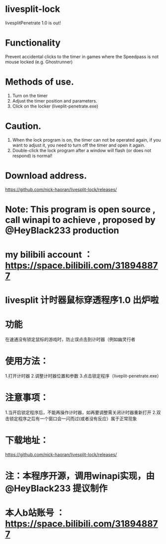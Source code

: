 # livesplit-lock
livesplitPenetrate 1.0 is out!
# Functionality
Prevent accidental clicks to the timer in games where the Speedpass is not mouse locked (e.g. Ghostrunner)
# Methods of use.
1. Turn on the timer
2. Adjust the timer position and parameters.
3. Click on the locker (liveplit-penetrate.exe)
# Caution.
1. When the lock program is on, the timer can not be operated again, if you want to adjust it, you need to turn off the timer and open it again.
2. Double-click the lock program after a window will flash (or does not respond) is normal!
# Download address.
https://github.com/nick-haoran/livesplit-lock/releases/
# Note: This program is open source , call winapi to achieve , proposed by @HeyBlack233 production
# my bilibili account ：https://space.bilibili.com/318948877





# livesplit 计时器鼠标穿透程序1.0 出炉啦
# 功能
在速通没有锁定鼠标的游戏时，防止误点击到计时器（例如幽灵行者
# 使用方法：
1.打开计时器
2.调整计时器位置和参数
3.点击锁定程序（liveplit-penetrate.exe）
# 注意事项：
1.当开启锁定程序后，不能再操作计时器，如再要调整需关闭计时器重新打开
2.双击锁定程序之后有一个窗口会一闪而过(或者没有反应）属于正常现象
# 下载地址：
https://github.com/nick-haoran/livesplit-lock/releases/
# 注：本程序开源，调用winapi实现，由@HeyBlack233 提议制作
# 本人b站账号 ：https://space.bilibili.com/318948877
